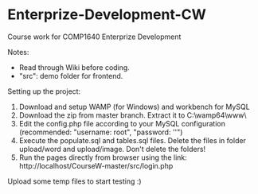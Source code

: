 # Enterprize-Development-CW
Course work for COMP1640 Enterprize Development 

Notes:
- Read through Wiki before coding.
- "src": demo folder for frontend.

Setting up the project:
1. Download and setup WAMP (for Windows) and workbench for MySQL
2. Download the zip from master branch. Extract it to C:\wamp64\www\
3. Edit the config.php file according to your MySQL configuration (recommended: "username: root", "password: ''")
4. Execute the populate.sql and tables.sql files. Delete the files in folder upload/word and upload/image. Don't delete the folders!
5. Run the pages directly from browser using the link: http://localhost/CourseW-master/src/login.php

Upload some temp files to start testing :)
